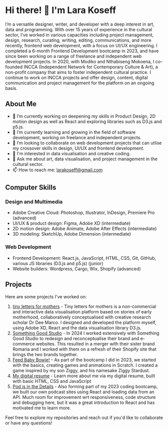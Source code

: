 # Hi there! 👋 I'm Lara Koseff

I’m a versatile designer, writer, and developer with a deep interest in art, data and programming. With over 15 years of experience in the cultural sector, I’ve worked in various capacities including project management, design, research, curating, writing, editing, communications, and more recently, frontend web development, with a focus on UI/UX engineering. I completed a 6-month Frontend Development bootcamp in 2023, and have since been working on a range of freelance and independent web development projects. In 2020, with Modiko and Nthabiseng Mokoena, I co-founded INCCA (Independent Network for Contemporary Culture & Art), a non-profit company that aims to foster independent cultural practice. I continue to work on INCCA projects and offer design, content, digital communication and project management for the platform on an ongoing basis.

## About Me

- 🔭 I’m currently working on deepening my skills in Product Design, 2D motion design as well as React and exploring libraries such as D3.js and p5.js.
- 🌱 I’m currently learning and growing in the field of software development, working on freelance and independent projects.
- 👯 I’m looking to collaborate on web development projects that can utlise my crossover skills in design, UI/UX and frontend development. 
- 🧐 I'm interested in data visualisation and creative coding.
- 💬 Ask me about art, data visualisation, and project management in the cultural sector.
- 📫 How to reach me: [larakoseff@gmail.com](mailto:larakoseff@gmail.com)

## Computer Skills

### Design and Multimedia
- Adobe Creative Cloud: Photoshop, Illustrator, InDesign, Premiere Pro (advanced)
- UI/UX & product design: Figma, Adobe XD (intermediate)
- 2D motion design: Adobe Animate, Adobe After Effects (intermediate)
- 3D modeling: SketchUp, Adobe Dimension (intermediate)


### Web Development
- Frontend Development: React.js, JavaScript, HTML, CSS, Git, GitHub, various JS libraries (D3.js and p5.js) (junior)
- Website builders: Wordpress, Cargo, Wix, Shopify (advanced)

## Projects

Here are some projects I've worked on:

1. [tiny letters for mothers](https://tinyletters.github.io/#/) - Tiny letters for mothers is a non-commercial and interactive data visualisation platform based on stories of early motherhood, collaboratively conceptualised with creative research scholar Dr Dee Marco. I designed and developed the platform myself, using Adobe XD, React and the data visualisation library D3.js.
2. [Something Good Studio](https://somethinggoodstudio.com/) - In 2024 I worked extensively with Something Good Studio to redesign and reconceptualise their brand and e-commerce websites. This resulted in a merger with their sister brand Romaria and I worked with them on a refresh of their Shopify site that brings the two brands together.  
3. [Feed Baby Bowie!](https://scratch.mit.edu/projects/861818624/) - As part of the bootcamp I did in 2023, we started with the basics, creating games and animations in Scratch. I created a game inspired by my son Ziggy, and his namesake Ziggy Stardust.  
4. [My digital resume](https://larakoseff.github.io/) - Learn more about me via my digital resume, built with basic HTML, CSS and JavaScript 
5. [Pod is in the Details](https://subtle-croissant-aa7f9d.netlify.app/) - Also forming part of my 2023 coding bootcamp, we built our own podcast sites using React and loading data from an API. Much room for improvement wrt responsiveness, code structure and debugging here, but it was a great introduction to React and has motivated me to learn more. 

Feel free to explore my repositories and reach out if you'd like to collaborate or have any questions!
